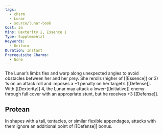 ```yaml
---
tags:
  - charm
  - Lunar
  - source/lunar-book
Cost: 3m
Mins: Dexterity 2, Essence 1
Type: Supplemental
Keywords:
  - Uniform
Duration: Instant
Prerequisite Charms:
  - None
---
```

The Lunar’s limbs flex and warp along unexpected angles to avoid obstacles between her and her prey. She rerolls (higher of [[Essence]] or 3) 1s on an attack roll and imposes a −1 penalty on her target’s [[Defense]]. With [[Dexterity]] 4, the Lunar may attack a lower-[[Initiative]] enemy through full cover with an appropriate stunt, but he receives +3 [[Defense]]. 
## Protean 

In shapes with a tail, tentacles, or similar flexible appendages, attacks with them ignore an additional point of [[Defense]] bonus.